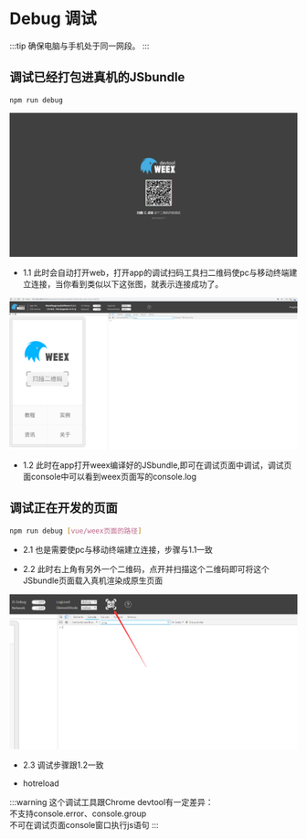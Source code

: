 # Debug 调试

:::tip
确保电脑与手机处于同一网段。
:::

## 调试已经打包进真机的JSbundle

```bash
npm run debug
```
![file-list](../.vuepress/public/debug1.png)

- 1.1 此时会自动打开web，打开app的调试扫码工具扫二维码使pc与移动终端建立连接，当你看到类似以下这张图，就表示连接成功了。

![file-list](../.vuepress/public/debug2.png)

- 1.2 此时在app打开weex编译好的JSbundle,即可在调试页面中调试，调试页面console中可以看到weex页面写的console.log

## 调试正在开发的页面

```bash
npm run debug [vue/weex页面的路径]
```
- 2.1 也是需要使pc与移动终端建立连接，步骤与1.1一致

- 2.2 此时右上角有另外一个二维码，点开并扫描这个二维码即可将这个JSbundle页面载入真机渲染成原生页面

![file-list](../.vuepress/public/debug4.png)

- 2.3 调试步骤跟1.2一致

- hotreload

:::warning
这个调试工具跟Chrome devtool有一定差异：  
不支持console.error、console.group  
不可在调试页面console窗口执行js语句
:::
